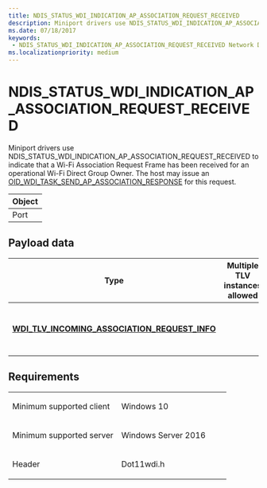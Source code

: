 ```yaml
---
title: NDIS_STATUS_WDI_INDICATION_AP_ASSOCIATION_REQUEST_RECEIVED
description: Miniport drivers use NDIS_STATUS_WDI_INDICATION_AP_ASSOCIATION_REQUEST_RECEIVED to indicate that a Wi-Fi Association Request Frame has been received for an operational Wi-Fi Direct Group Owner.
ms.date: 07/18/2017
keywords:
 - NDIS_STATUS_WDI_INDICATION_AP_ASSOCIATION_REQUEST_RECEIVED Network Drivers Starting with Windows Vista
ms.localizationpriority: medium
---
```


# NDIS\_STATUS\_WDI\_INDICATION\_AP\_ASSOCIATION\_REQUEST\_RECEIVED


Miniport drivers use NDIS\_STATUS\_WDI\_INDICATION\_AP\_ASSOCIATION\_REQUEST\_RECEIVED to indicate that a Wi-Fi Association Request Frame has been received for an operational Wi-Fi Direct Group Owner. The host may issue an [OID\_WDI\_TASK\_SEND\_AP\_ASSOCIATION\_RESPONSE](oid-wdi-task-send-ap-association-response.md) for this request.

| Object |
|--------|
| Port   |

 

## Payload data


| Type                                                                                                     | Multiple TLV instances allowed | Optional | Description                                   |
|----------------------------------------------------------------------------------------------------------|--------------------------------|----------|-----------------------------------------------|
| [**WDI\_TLV\_INCOMING\_ASSOCIATION\_REQUEST\_INFO**](./wdi-tlv-incoming-association-request-info.md) |                                |          | The incoming Association Request information. |

 

Requirements
------------

<table>
<colgroup>
<col width="50%" />
<col width="50%" />
</colgroup>
<tbody>
<tr class="odd">
<td><p>Minimum supported client</p></td>
<td><p>Windows 10</p></td>
</tr>
<tr class="even">
<td><p>Minimum supported server</p></td>
<td><p>Windows Server 2016</p></td>
</tr>
<tr class="odd">
<td><p>Header</p></td>
<td>Dot11wdi.h</td>
</tr>
</tbody>
</table>

 

